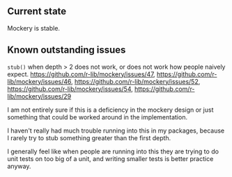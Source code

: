 ## Current state

Mockery is stable.

## Known outstanding issues

`stub()` when depth > 2 does not work, or does not work how people naively
expect. https://github.com/r-lib/mockery/issues/47,
https://github.com/r-lib/mockery/issues/46,
https://github.com/r-lib/mockery/issues/52,
https://github.com/r-lib/mockery/issues/54,
https://github.com/r-lib/mockery/issues/29

I am not entirely sure if this is a deficiency in the mockery design or just something that could be worked around in the implementation.

I haven't really had much trouble running into this in my packages, because I rarely try to stub something greater than the first depth.

I generally feel like when people are running into this they are trying to do unit tests on too big of a unit, and writing smaller tests is better practice anyway.
